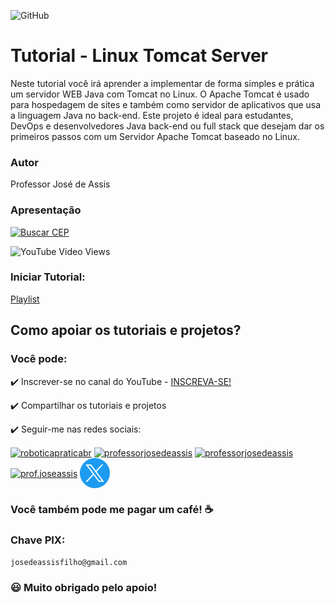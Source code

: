 ![GitHub](https://img.shields.io/github/license/professorjosedeassis/linux-tomcat)
# Tutorial - Linux Tomcat Server
Neste tutorial você irá aprender a implementar de forma simples e prática um servidor WEB Java com Tomcat no Linux. O Apache Tomcat é usado para hospedagem de sites e também como servidor de aplicativos que usa a linguagem Java no back-end.
Este projeto é ideal para estudantes, DevOps e desenvolvedores Java back-end ou full stack que desejam dar os primeiros passos com um Servidor Apache Tomcat baseado no Linux.
### Autor
Professor José de Assis
### Apresentação
[![Buscar CEP](https://img.youtube.com/vi/nuRy0omG06o/0.jpg)](https://youtu.be/nuRy0omG06o "Assistir no YouTube")

![YouTube Video Views](https://img.shields.io/youtube/views/nuRy0omG06o?style=social)
### Iniciar Tutorial:
[Playlist](https://www.youtube.com/playlist?list=PLbEOwbQR9lqyGUhHQHEBXxeBbE1jq8r_c)
## Como apoiar os tutoriais e projetos?
### Você pode:
:heavy_check_mark: Inscrever-se no canal do YouTube - [INSCREVA-SE!](https://www.youtube.com/c/RoboticapraticaBr/?sub_confirmation=1)

:heavy_check_mark: Compartilhar os tutoriais e projetos

:heavy_check_mark: Seguir-me nas redes sociais:
<p align="left">
<a href="https://www.youtube.com/c/roboticapraticabr" target="blank"><img align="center" src="https://github.com/professorjosedeassis/joseassis/blob/main/img/youtube.png" alt="roboticapraticabr" height="48" width="48" /></a>
<a href="https://linkedin.com/in/professorjosedeassis" target="blank"><img align="center" src="https://github.com/professorjosedeassis/joseassis/blob/main/img/linkedin.png" alt="professorjosedeassis" height="48" width="48" /></a>
<a href="https://fb.com/professorjosedeassis" target="blank"><img align="center" src="https://github.com/professorjosedeassis/joseassis/blob/main/img/facebook.png" alt="professorjosedeassis" height="48" width="48" /></a>
<a href="https://instagram.com/prof.joseassis" target="blank"><img align="center" src="https://github.com/professorjosedeassis/joseassis/blob/main/img/instagram.png" alt="prof.joseassis" height="48" width="48" /></a>
<a href="https://twitter.com/joseassis" target="blank"><img align="center" src="https://github.com/professorjosedeassis/joseassis/blob/main/img/twitter.png" alt="joseassis" height="48" width="48" /></a>
</p>

### Você também pode me pagar um café! ☕

### Chave PIX:
` josedeassisfilho@gmail.com `

### :smiley: Muito obrigado pelo apoio!

